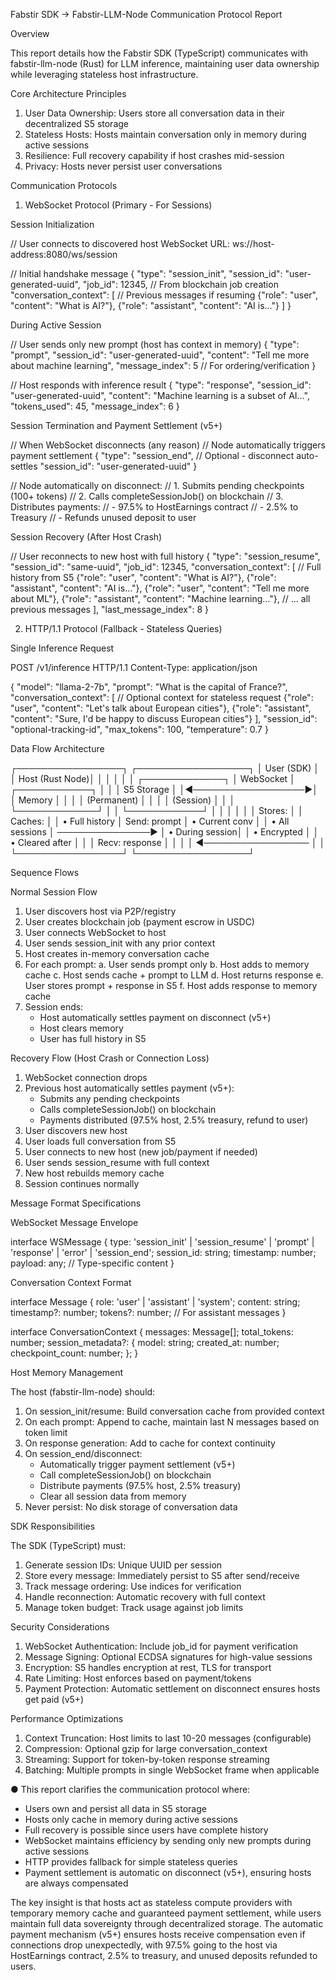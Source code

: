 Fabstir SDK → Fabstir-LLM-Node Communication Protocol Report

  Overview

  This report details how the Fabstir SDK (TypeScript) communicates with fabstir-llm-node (Rust) for LLM inference, maintaining user
  data ownership while leveraging stateless host infrastructure.

  Core Architecture Principles

  1. User Data Ownership: Users store all conversation data in their decentralized S5 storage
  2. Stateless Hosts: Hosts maintain conversation only in memory during active sessions
  3. Resilience: Full recovery capability if host crashes mid-session
  4. Privacy: Hosts never persist user conversations

  Communication Protocols

  1. WebSocket Protocol (Primary - For Sessions)

  Session Initialization

  // User connects to discovered host
  WebSocket URL: ws://host-address:8080/ws/session

  // Initial handshake message
  {
    "type": "session_init",
    "session_id": "user-generated-uuid",
    "job_id": 12345,  // From blockchain job creation
    "conversation_context": [  // Previous messages if resuming
      {"role": "user", "content": "What is AI?"},
      {"role": "assistant", "content": "AI is..."}
    ]
  }

  During Active Session

  // User sends only new prompt (host has context in memory)
  {
    "type": "prompt",
    "session_id": "user-generated-uuid",
    "content": "Tell me more about machine learning",
    "message_index": 5  // For ordering/verification
  }

  // Host responds with inference result
  {
    "type": "response",
    "session_id": "user-generated-uuid",
    "content": "Machine learning is a subset of AI...",
    "tokens_used": 45,
    "message_index": 6
  }

  Session Termination and Payment Settlement (v5+)

  // When WebSocket disconnects (any reason)
  // Node automatically triggers payment settlement
  {
    "type": "session_end",  // Optional - disconnect auto-settles
    "session_id": "user-generated-uuid"
  }

  // Node automatically on disconnect:
  // 1. Submits pending checkpoints (100+ tokens)
  // 2. Calls completeSessionJob() on blockchain
  // 3. Distributes payments:
  //    - 97.5% to HostEarnings contract
  //    - 2.5% to Treasury
  //    - Refunds unused deposit to user

  Session Recovery (After Host Crash)

  // User reconnects to new host with full history
  {
    "type": "session_resume",
    "session_id": "same-uuid",
    "job_id": 12345,
    "conversation_context": [  // Full history from S5
      {"role": "user", "content": "What is AI?"},
      {"role": "assistant", "content": "AI is..."},
      {"role": "user", "content": "Tell me more about ML"},
      {"role": "assistant", "content": "Machine learning..."},
      // ... all previous messages
    ],
    "last_message_index": 8
  }

  2. HTTP/1.1 Protocol (Fallback - Stateless Queries)

  Single Inference Request

  POST /v1/inference HTTP/1.1
  Content-Type: application/json

  {
    "model": "llama-2-7b",
    "prompt": "What is the capital of France?",
    "conversation_context": [  // Optional context for stateless request
      {"role": "user", "content": "Let's talk about European cities"},
      {"role": "assistant", "content": "Sure, I'd be happy to discuss European cities"}
    ],
    "session_id": "optional-tracking-id",
    "max_tokens": 100,
    "temperature": 0.7
  }

  Data Flow Architecture

  ┌─────────────────┐                    ┌──────────────────┐
  │   User (SDK)    │                    │  Host (Rust Node)│
  │                 │                    │                  │
  │ ┌─────────────┐ │   WebSocket       │  ┌────────────┐  │
  │ │ S5 Storage  │ │◄──────────────────►│  │  Memory    │  │
  │ │ (Permanent) │ │                    │  │  (Session) │  │
  │ └─────────────┘ │                    │  └────────────┘  │
  │                 │                    │                  │
  │ Stores:         │                    │  Caches:         │
  │ • Full history  │   Send: prompt     │  • Current conv  │
  │ • All sessions  │   ───────────────► │  • During session│
  │ • Encrypted     │                    │  • Cleared after │
  │                 │   Recv: response   │                  │
  │                 │ ◄─────────────────  │                  │
  └─────────────────┘                    └──────────────────┘

  Sequence Flows

  Normal Session Flow

  1. User discovers host via P2P/registry
  2. User creates blockchain job (payment escrow in USDC)
  3. User connects WebSocket to host
  4. User sends session_init with any prior context
  5. Host creates in-memory conversation cache
  6. For each prompt:
     a. User sends prompt only
     b. Host adds to memory cache
     c. Host sends cache + prompt to LLM
     d. Host returns response
     e. User stores prompt + response in S5
     f. Host adds response to memory cache
  7. Session ends:
     - Host automatically settles payment on disconnect (v5+)
     - Host clears memory
     - User has full history in S5

  Recovery Flow (Host Crash or Connection Loss)

  1. WebSocket connection drops
  2. Previous host automatically settles payment (v5+):
     - Submits any pending checkpoints
     - Calls completeSessionJob() on blockchain
     - Payments distributed (97.5% host, 2.5% treasury, refund to user)
  3. User discovers new host
  4. User loads full conversation from S5
  5. User connects to new host (new job/payment if needed)
  6. User sends session_resume with full context
  7. New host rebuilds memory cache
  8. Session continues normally

  Message Format Specifications

  WebSocket Message Envelope

  interface WSMessage {
    type: 'session_init' | 'session_resume' | 'prompt' | 'response' | 'error' | 'session_end';
    session_id: string;
    timestamp: number;
    payload: any;  // Type-specific content
  }

  Conversation Context Format

  interface Message {
    role: 'user' | 'assistant' | 'system';
    content: string;
    timestamp?: number;
    tokens?: number;  // For assistant messages
  }

  interface ConversationContext {
    messages: Message[];
    total_tokens: number;
    session_metadata?: {
      model: string;
      created_at: number;
      checkpoint_count: number;
    };
  }

  Host Memory Management

  The host (fabstir-llm-node) should:

  1. On session_init/resume: Build conversation cache from provided context
  2. On each prompt: Append to cache, maintain last N messages based on token limit
  3. On response generation: Add to cache for context continuity
  4. On session_end/disconnect:
     - Automatically trigger payment settlement (v5+)
     - Call completeSessionJob() on blockchain
     - Distribute payments (97.5% host, 2.5% treasury)
     - Clear all session data from memory
  5. Never persist: No disk storage of conversation data

  SDK Responsibilities

  The SDK (TypeScript) must:

  1. Generate session IDs: Unique UUID per session
  2. Store every message: Immediately persist to S5 after send/receive
  3. Track message ordering: Use indices for verification
  4. Handle reconnection: Automatic recovery with full context
  5. Manage token budget: Track usage against job limits

  Security Considerations

  1. WebSocket Authentication: Include job_id for payment verification
  2. Message Signing: Optional ECDSA signatures for high-value sessions
  3. Encryption: S5 handles encryption at rest, TLS for transport
  4. Rate Limiting: Host enforces based on payment/tokens
  5. Payment Protection: Automatic settlement on disconnect ensures hosts get paid (v5+)

  Performance Optimizations

  1. Context Truncation: Host limits to last 10-20 messages (configurable)
  2. Compression: Optional gzip for large conversation_context
  3. Streaming: Support for token-by-token response streaming
  4. Batching: Multiple prompts in single WebSocket frame when applicable

● This report clarifies the communication protocol where:
  - Users own and persist all data in S5 storage
  - Hosts only cache in memory during active sessions
  - Full recovery is possible since users have complete history
  - WebSocket maintains efficiency by sending only new prompts during active sessions
  - HTTP provides fallback for simple stateless queries
  - Payment settlement is automatic on disconnect (v5+), ensuring hosts are always compensated

  The key insight is that hosts act as stateless compute providers with temporary memory cache and guaranteed payment settlement,
  while users maintain full data sovereignty through decentralized storage. The automatic payment mechanism (v5+) ensures hosts
  receive compensation even if connections drop unexpectedly, with 97.5% going to the host via HostEarnings contract, 2.5% to
  treasury, and unused deposits refunded to users.